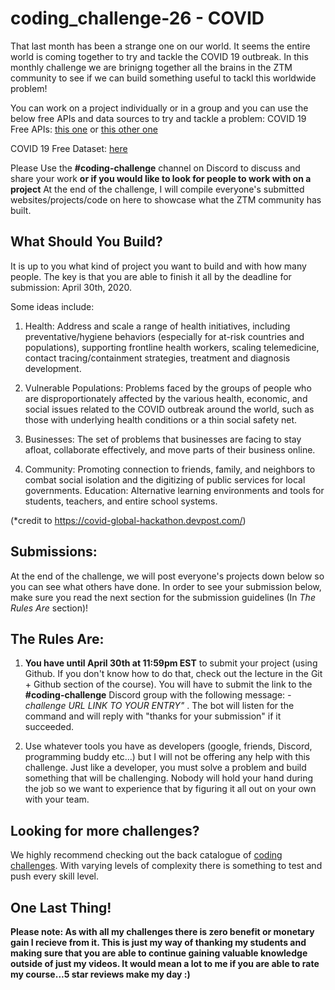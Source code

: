 # coding_challenge-26 - COVID 

That last month has been a strange one on our world. It seems the entire world is coming together to try and tackle the COVID 19 outbreak. In this monthly challenge we are brinigng together all the brains in the ZTM community to see if we can build something useful to tackl this worldwide problem!

You can work on a project individually or in a group and you can use the below free APIs and data sources to try and tackle a problem:
COVID 19 Free APIs: [this one](https://covid-19-apis.postman.com/) or [this other one](https://covid19api.com/)

COVID 19 Free Dataset: [here](https://github.com/nytimes/covid-19-data)


Please Use the **#coding-challenge** channel on Discord to discuss and share your work **or if you would like to look for people to work with on a project** At the end of the challenge, I will compile everyone's submitted websites/projects/code on here to showcase what the ZTM community has built. 

## What Should You Build?
It is up to you what kind of project you want to build and with how many people. The key is that you are able to finish it all by the deadline for submission: April 30th, 2020. 

Some ideas include:

1. Health: Address and scale a range of health initiatives, including preventative/hygiene behaviors (especially for at-risk countries and populations), supporting frontline health workers, scaling telemedicine, contact tracing/containment strategies, treatment and diagnosis development.

2. Vulnerable Populations: Problems faced by the groups of people who are disproportionately affected by the various health, economic, and social issues related to the COVID outbreak around the world, such as those with underlying health conditions or a thin social safety net.

3. Businesses: The set of problems that businesses are facing to stay afloat, collaborate effectively, and move parts of their business online.

4. Community: Promoting connection to friends, family, and neighbors to combat social isolation and the digitizing of public services for local governments.
Education: Alternative learning environments and tools for students, teachers, and entire school systems.

 (*credit to https://covid-global-hackathon.devpost.com/)

## Submissions:
At the end of the challenge, we will post everyone's projects down below so you can see what others have done. In order to see your submission below, make sure you read the next section for the submission guidelines (In *The Rules Are* section)!
  

## The Rules Are:

1. **You have until April 30th at 11:59pm EST** to submit your project (using Github. If you don't know how to do that, check out the lecture in the Git + Github section of the course). You will have to submit the link to the **#coding-challenge** Discord group with the following message:  *-challenge URL LINK TO YOUR ENTRY"* . The bot will listen for the command and will reply with "thanks for your submission" if it succeeded.

2. Use whatever tools you have as developers (google, friends, Discord, programming buddy etc...) but I will not be offering any help with this challenge. Just like a developer, you must solve a problem and build something that will be challenging. Nobody will hold your hand during the job so we want to experience that by figuring it all out on your own with your team. 

## Looking for more challenges?
We highly recommend checking out the back catalogue of [coding challenges](https://zerotomastery.io/community/coding-challenges/?utm_source=github&utm_medium=coding_challenge-25). With varying levels of complexity there is something to test and push every skill level. 

## One Last Thing!

**Please note: As with all my challenges there is zero benefit or monetary gain I recieve from it. This is just my way of thanking my students and making sure that you are able to continue gaining valuable knowledge outside of just my videos. It would mean a lot to me if you are able to rate my course...5 star reviews make my day :)**


